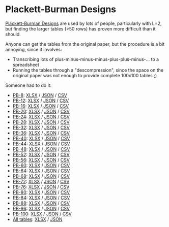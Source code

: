 # Plackett-Burman Designs

[Plackett-Burman Designs](Plackett-Burman-1946.pdf) are used by lots of people, particularly with L=2, but finding the larger  tables (>50 rows) has proven more difficult than it should.

Anyone can get the tables from the original paper, but the procedure is a bit annoying, since it involves:
- Transcribing lots of plus-minus-minus-minus-plus-plus-minus-... to a spreadsheet
- Running the tables through a "descompression", since the space on the original paper was not enough to provide complete 100x100 tables ;)

Someone had to do it:
- [PB-8](tables/placket-burman-8.md): [XLSX](tables/placket-burman-8.xlsx) / [JSON](tables/placket-burman-8.json) / [CSV](tables/placket-burman-8.csv)
- [PB-12](tables/placket-burman-12.md): [XLSX](tables/placket-burman-12.xlsx) / [JSON](tables/placket-burman-12.json) / [CSV](tables/placket-burman-12.csv)
- [PB-16](tables/placket-burman-16.md): [XLSX](tables/placket-burman-16.xlsx) / [JSON](tables/placket-burman-16.json) / [CSV](tables/placket-burman-16.csv)
- [PB-20](tables/placket-burman-20.md): [XLSX](tables/placket-burman-20.xlsx) / [JSON](tables/placket-burman-20.json) / [CSV](tables/placket-burman-20.csv)
- [PB-24](tables/placket-burman-24.md): [XLSX](tables/placket-burman-24.xlsx) / [JSON](tables/placket-burman-24.json) / [CSV](tables/placket-burman-24.csv)
- [PB-28](tables/placket-burman-28.md): [XLSX](tables/placket-burman-28.xlsx) / [JSON](tables/placket-burman-28.json) / [CSV](tables/placket-burman-28.csv)
- [PB-32](tables/placket-burman-32.md): [XLSX](tables/placket-burman-32.xlsx) / [JSON](tables/placket-burman-32.json) / [CSV](tables/placket-burman-32.csv)
- [PB-36](tables/placket-burman-36.md): [XLSX](tables/placket-burman-36.xlsx) / [JSON](tables/placket-burman-36.json) / [CSV](tables/placket-burman-36.csv)
- [PB-40](tables/placket-burman-40.md): [XLSX](tables/placket-burman-40.xlsx) / [JSON](tables/placket-burman-40.json) / [CSV](tables/placket-burman-40.csv)
- [PB-44](tables/placket-burman-44.md): [XLSX](tables/placket-burman-44.xlsx) / [JSON](tables/placket-burman-44.json) / [CSV](tables/placket-burman-44.csv)
- [PB-48](tables/placket-burman-48.md): [XLSX](tables/placket-burman-48.xlsx) / [JSON](tables/placket-burman-48.json) / [CSV](tables/placket-burman-48.csv)
- [PB-52](tables/placket-burman-52.md): [XLSX](tables/placket-burman-52.xlsx) / [JSON](tables/placket-burman-52.json) / [CSV](tables/placket-burman-52.csv)
- [PB-56](tables/placket-burman-56.md): [XLSX](tables/placket-burman-56.xlsx) / [JSON](tables/placket-burman-56.json) / [CSV](tables/placket-burman-56.csv)
- [PB-60](tables/placket-burman-60.md): [XLSX](tables/placket-burman-60.xlsx) / [JSON](tables/placket-burman-60.json) / [CSV](tables/placket-burman-60.csv)
- [PB-64](tables/placket-burman-64.md): [XLSX](tables/placket-burman-64.xlsx) / [JSON](tables/placket-burman-64.json) / [CSV](tables/placket-burman-64.csv)
- [PB-68](tables/placket-burman-68.md): [XLSX](tables/placket-burman-68.xlsx) / [JSON](tables/placket-burman-68.json) / [CSV](tables/placket-burman-68.csv)
- [PB-72](tables/placket-burman-72.md): [XLSX](tables/placket-burman-72.xlsx) / [JSON](tables/placket-burman-72.json) / [CSV](tables/placket-burman-72.csv)
- [PB-76](tables/placket-burman-76.md): [XLSX](tables/placket-burman-76.xlsx) / [JSON](tables/placket-burman-76.json) / [CSV](tables/placket-burman-76.csv)
- [PB-80](tables/placket-burman-80.md): [XLSX](tables/placket-burman-80.xlsx) / [JSON](tables/placket-burman-80.json) / [CSV](tables/placket-burman-80.csv)
- [PB-84](tables/placket-burman-84.md): [XLSX](tables/placket-burman-84.xlsx) / [JSON](tables/placket-burman-84.json) / [CSV](tables/placket-burman-84.csv)
- [PB-88](tables/placket-burman-88.md): [XLSX](tables/placket-burman-88.xlsx) / [JSON](tables/placket-burman-88.json) / [CSV](tables/placket-burman-88.csv)
- [PB-96](tables/placket-burman-96.md): [XLSX](tables/placket-burman-96.xlsx) / [JSON](tables/placket-burman-96.json) / [CSV](tables/placket-burman-96.csv)
- [PB-100](tables/placket-burman-100.md): [XLSX](tables/placket-burman-100.xlsx) / [JSON](tables/placket-burman-100.json) / [CSV](tables/placket-burman-100.csv)
- [All tables](tables/placket-burman-all.md): [XLSX](tables/placket-burman-all.xlsx) / [JSON](tables/placket-burman-all.json)
